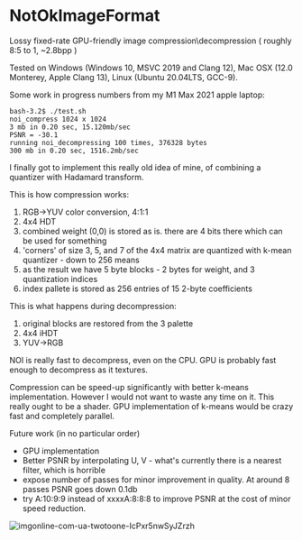 # NotOkImageFormat
Lossy fixed-rate GPU-friendly image compression\decompression ( roughly 8:5 to 1, ~2.8bpp )

Tested on Windows (Windows 10, MSVC 2019 and Clang 12), Mac OSX (12.0 Monterey, Apple Clang 13),
Linux (Ubuntu 20.04LTS, GCC-9).

Some work in progress numbers from my M1 Max 2021 apple laptop:

    bash-3.2$ ./test.sh
    noi_compress 1024 x 1024
    3 mb in 0.20 sec, 15.120mb/sec
    PSNR = -30.1
    running noi_decompressing 100 times, 376328 bytes
    300 mb in 0.20 sec, 1516.2mb/sec

I finally got to implement this really old idea of mine, of combining a quantizer with Hadamard transform.

This is how compression works:

1. RGB->YUV color conversion, 4:1:1
2. 4x4 HDT
3. combined weight (0,0) is stored as is. there are 4 bits there which can be used for something
4. 'corners' of size 3, 5, and 7 of the 4x4 matrix are quantized with k-mean quantizer - down to 256 means
5. as the result we have 5 byte blocks - 2 bytes for weight, and 3 quantization indices
6. index pallete is stored as 256 entries of 15 2-byte coefficients

This is what happens during decompression:

1. original blocks are restored from the 3 palette
2. 4x4 iHDT
3. YUV->RGB

NOI is really fast to decompress, even on the CPU. GPU is probably fast enough to decompress as it textures.

Compression can be speed-up significantly with better k-means implementation. However I would not want to waste any time on it. This really ought to be a shader. GPU implementation of k-means would be crazy fast and completely parallel.

Future work (in no particular order)

* GPU implementation
* Better PSNR by interpolating U, V - what's currently there is a nearest filter, which is horrible
* expose number of passes for minor improvement in quality. At around 8 passes PSNR goes down 0.1db
* try A:10:9:9 instead of xxxxA:8:8:8 to improve PSNR at the cost of minor speed reduction.

![imgonline-com-ua-twotoone-IcPxr5nwSyJZrzh](https://user-images.githubusercontent.com/272689/144298283-cecd62d5-c9e9-42c1-a7a7-e6b1589c8bb8.png)
